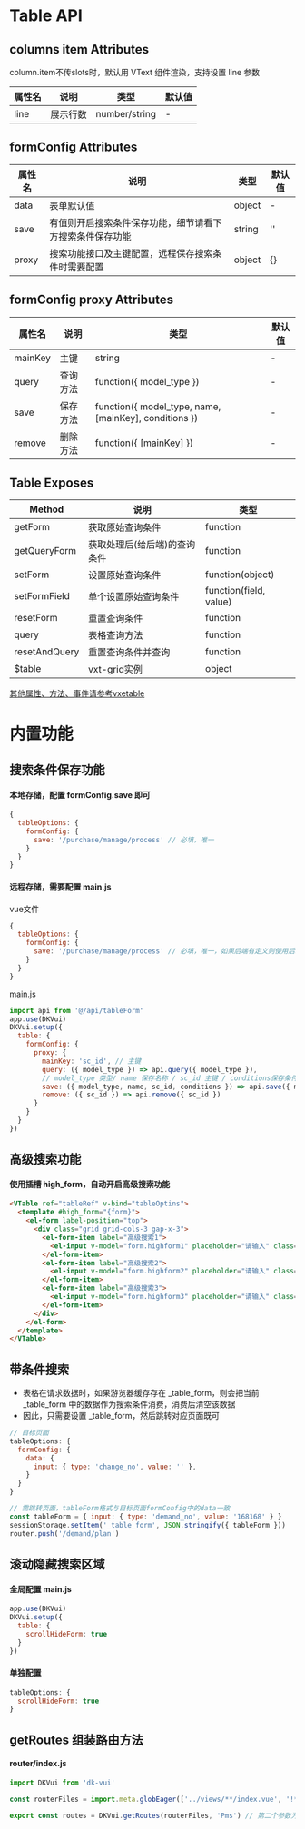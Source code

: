# Table API

## columns item Attributes

column.item不传slots时，默认用 VText 组件渲染，支持设置 line 参数

| 属性名 | 说明     | 类型          | 默认值 |
| ------ | -------- | ------------- | ------ |
| line   | 展示行数 | number/string | -      |

## formConfig Attributes

| 属性名 | 说明                                                     | 类型   | 默认值 |
| ------ | -------------------------------------------------------- | ------ | ------ |
| data   | 表单默认值                                               | object | -      |
| save   | 有值则开启搜索条件保存功能，细节请看下方搜索条件保存功能 | string | ''     |
| proxy  | 搜索功能接口及主键配置，远程保存搜索条件时需要配置       | object | {}     |

## formConfig proxy Attributes

| 属性名  | 说明     | 类型                                                  | 默认值 |
| ------- | -------- | ----------------------------------------------------- | ------ |
| mainKey | 主键     | string                                                | -      |
| query   | 查询方法 | function({ model_type })                              | -      |
| save    | 保存方法 | function({ model_type, name, [mainKey], conditions }) | -      |
| remove  | 删除方法 | function({ [mainKey] })                               | -      |

## Table Exposes

| Method        | 说明                         | 类型                   |
| ------------- | ---------------------------- | ---------------------- |
| getForm       | 获取原始查询条件             | function               |
| getQueryForm  | 获取处理后(给后端)的查询条件 | function               |
| setForm       | 设置原始查询条件             | function(object)       |
| setFormField  | 单个设置原始查询条件         | function(field, value) |
| resetForm     | 重置查询条件                 | function               |
| query         | 表格查询方法                 | function               |
| resetAndQuery | 重置查询条件并查询           | function               |
| $table        | vxt-grid实例                 | object                 |

[其他属性、方法、事件请参考vxetable](https://vxetable.cn/#/grid/api)

# 内置功能


## 搜索条件保存功能

#### 本地存储，配置 formConfig.save 即可
  
```js
{
  tableOptions: {
    formConfig: {
      save: '/purchase/manage/process' // 必填，唯一
    }
  }
}
```

#### 远程存储，需要配置 main.js

vue文件
```js
{
  tableOptions: {
    formConfig: {
      save: '/purchase/manage/process' // 必填，唯一，如果后端有定义则使用后端提供的值
    }
  }
}
```

main.js
```js
import api from '@/api/tableForm'
app.use(DKVui)
DKVui.setup({
  table: {
    formConfig: {
      proxy: {
        mainKey: 'sc_id', // 主键
        query: ({ model_type }) => api.query({ model_type }),
        // model_type 类型/ name 保存名称 / sc_id 主键 / conditions保存条件
        save: ({ model_type, name, sc_id, conditions }) => api.save({ model_type, name, sc_id, conditions }),
        remove: ({ sc_id }) => api.remove({ sc_id })
      }
    }
  }
})
```

## 高级搜索功能

#### 使用插槽 high_form，自动开启高级搜索功能

```html
<VTable ref="tableRef" v-bind="tableOptins">
  <template #high_form="{form}">
    <el-form label-position="top">
      <div class="grid grid-cols-3 gap-x-3">
        <el-form-item label="高级搜索1">
          <el-input v-model="form.highform1" placeholder="请输入" class="w-full" />
        </el-form-item>
        <el-form-item label="高级搜索2">
          <el-input v-model="form.highform2" placeholder="请输入" class="w-full" />
        </el-form-item>
        <el-form-item label="高级搜索3">
          <el-input v-model="form.highform3" placeholder="请输入" class="w-full" />
        </el-form-item>
      </div>
    </el-form>
  </template>
</VTable>
```


## 带条件搜索

- 表格在请求数据时，如果游览器缓存存在 _table_form，则会把当前 _table_form 中的数据作为搜索条件消费，消费后清空该数据
- 因此，只需要设置 _table_form，然后跳转对应页面既可

```js
// 目标页面
tableOptions: {
  formConfig: {
    data: {
      input: { type: 'change_no', value: '' },
    }
  }
}

// 需跳转页面，tableForm格式与目标页面formConfig中的data一致
const tableForm = { input: { type: 'demand_no', value: '168168' } }
sessionStorage.setItem('_table_form', JSON.stringify({ tableForm }))
router.push('/demand/plan')
```

## 滚动隐藏搜索区域

#### 全局配置 main.js

```js
app.use(DKVui)
DKVui.setup({
  table: {
    scrollHideForm: true
  }
})
```

#### 单独配置

```js
tableOptions: {
  scrollHideForm: true
}
```

## getRoutes 组装路由方法

#### router/index.js

```js
import DKVui from 'dk-vui'

const routerFiles = import.meta.globEager(['../views/**/index.vue', '!**/components/**']) // 第二个参数为排除文件

export const routes = DKVui.getRoutes(routerFiles, 'Pms') // 第二个参数为路由名称前缀，如 Pms
```

<!-- - 基础页面为列表页，页面高度100%，溢出隐藏
- edit为true时为编辑页，横向溢出隐藏，纵向溢出为自动
- 编辑页保留滚动位置

## Table Exposes

| Method | 说明                                  | 类型    |
| ------ | ------------------------------------- | ------- |
| edit   | 是否为编辑页                          | boolean |
| footer | 为编辑页时底部固定区域配置 { offset } | object  |

## Table Events

| 事件名 | 说明                                  | 类型    |
| ------ | ------------------------------------- | ------- |
| edit   | 是否为编辑页                          | boolean |
| footer | 为编辑页时底部固定区域配置 { offset } | object  |
## Attributes

| 属性名 | 说明                                  | 类型    | 默认值 |
| ------ | ------------------------------------- | ------- | ------ |
| edit   | 是否为编辑页                          | boolean | —      |
| footer | 为编辑页时底部固定区域配置 { offset } | object  | {}     |

## Slots

| 插槽名 | 说明               |
| ------ | ------------------ |
| left   | 左侧区域           |
| footer | 编辑页底部固定区域 |

## 按钮

```js
<VPage>页面内容</VPage>
``` -->
